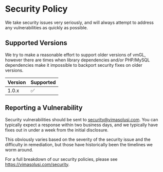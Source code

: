# Security Policy

We take security issues very seriously, and will always attempt to address any 
vulnerabilities as quickly as possible. 

## Supported Versions

We try to make a reasonable effort to support older versions of vmGL, 
however there are times when library dependencies and/or PHP/MySQL dependencies 
make it impossible to backport security fixes on older versions. 

| Version | Supported          |
| ------- | ------------------ |
| 1.0.x   | :white_check_mark: |

## Reporting a Vulnerability

Security vulnerabilities should be sent to security@vimasolusi.com. You can typically expect a 
response within two business days, and we typically have fixes out in under a week from the initial disclosure.

This obviously varies based on the severity of the  security issue and the difficulty in remediation, 
but those have historically been the timelines we worm around.

For a full breakdown of our security policies, please see https://vimasolusi.com/security.

